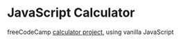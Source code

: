 # JavaScript Calculator

freeCodeCamp [calculator project](https://www.freecodecamp.com/challenges/build-a-javascript-calculator), using vanilla JavaScript
